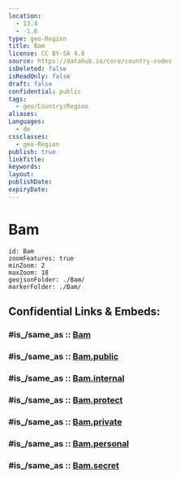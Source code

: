 ```yaml
---
location:
  - 13.4
  - -1.6
type: geo-Region
title: Bam
license: CC BY-SA 4.0
source: https://datahub.io/core/country-codes
isDeleted: false
isReadOnly: false
draft: false
confidential: public
tags:
  - geo/Country/Region
aliases:
Languages:
  - de
cssclasses:
  - geo-Region
publish: true
linkTitle:
keywords:
layout:
publishDate:
expiryDate:
---
```


# Bam

```leaflet
id: Bam
zoomFeatures: true 
minZoom: 2 
maxZoom: 18
geojsonFolder: ./Bam/
markerFolder: ./Bam/
```


## Confidential Links & Embeds: 

### #is_/same_as :: [Bam](/_Standards/Earth/Continent/Africa/Africa~West/Burkina_Faso/Regions~Burkina_Faso/Centre-Nord/counties~Centre-Nord/Bam.md) 

### #is_/same_as :: [Bam.public](/_public/Earth/Continent/Africa/Africa~West/Burkina_Faso/Regions~Burkina_Faso/Centre-Nord/counties~Centre-Nord/Bam.public.md) 

### #is_/same_as :: [Bam.internal](/_internal/Earth/Continent/Africa/Africa~West/Burkina_Faso/Regions~Burkina_Faso/Centre-Nord/counties~Centre-Nord/Bam.internal.md) 

### #is_/same_as :: [Bam.protect](/_protect/Earth/Continent/Africa/Africa~West/Burkina_Faso/Regions~Burkina_Faso/Centre-Nord/counties~Centre-Nord/Bam.protect.md) 

### #is_/same_as :: [Bam.private](/_private/Earth/Continent/Africa/Africa~West/Burkina_Faso/Regions~Burkina_Faso/Centre-Nord/counties~Centre-Nord/Bam.private.md) 

### #is_/same_as :: [Bam.personal](/_personal/Earth/Continent/Africa/Africa~West/Burkina_Faso/Regions~Burkina_Faso/Centre-Nord/counties~Centre-Nord/Bam.personal.md) 

### #is_/same_as :: [Bam.secret](/_secret/Earth/Continent/Africa/Africa~West/Burkina_Faso/Regions~Burkina_Faso/Centre-Nord/counties~Centre-Nord/Bam.secret.md)

